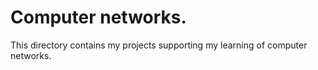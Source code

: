 # Computer networks.

This directory contains my projects supporting my learning of computer networks.
